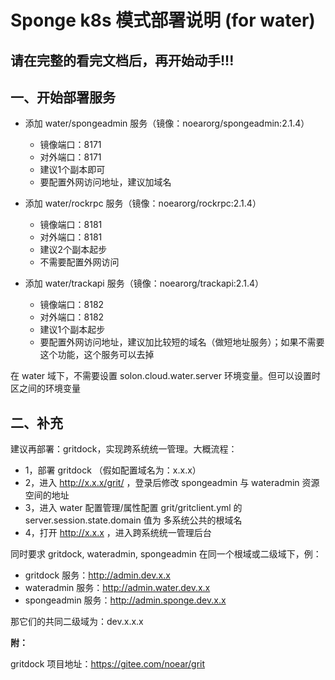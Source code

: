 # Sponge k8s 模式部署说明 (for water)

## 请在完整的看完文档后，再开始动手!!!

## 一、开始部署服务

* 添加 water/spongeadmin 服务（镜像：noearorg/spongeadmin:2.1.4）
  * 镜像端口：8171
  * 对外端口：8171
  * 建议1个副本即可
  * 要配置外网访问地址，建议加域名
  
* 添加 water/rockrpc 服务（镜像：noearorg/rockrpc:2.1.4）
  * 镜像端口：8181
  * 对外端口：8181
  * 建议2个副本起步
  * 不需要配置外网访问

* 添加 water/trackapi 服务（镜像：noearorg/trackapi:2.1.4）
  * 镜像端口：8182
  * 对外端口：8182
  * 建议1个副本起步
  * 要配置外网访问地址，建议加比较短的域名（做短地址服务）；如果不需要这个功能，这个服务可以去掉



在 water 域下，不需要设置 solon.cloud.water.server 环境变量。但可以设置时区之间的环境变量

## 二、补充

建议再部署：gritdock，实现跨系统统一管理。大概流程：

* 1，部署 gritdock （假如配置域名为：x.x.x）
* 2，进入 http://x.x.x/grit/ ，登录后修改 spongeadmin 与 wateradmin 资源空间的地址
* 3，进入 water 配置管理/属性配置 grit/gritclient.yml 的 server.session.state.domain 值为 多系统公共的根域名
* 4，打开 http://x.x.x ，进入跨系统统一管理后台


同时要求 gritdock, wateradmin, spongeadmin 在同一个根域或二级域下，例：

* gritdock 服务：http://admin.dev.x.x
* wateradmin 服务：http://admin.water.dev.x.x
* spongeadmin 服务：http://admin.sponge.dev.x.x

那它们的共同二级域为：dev.x.x.x


**附：**

gritdock 项目地址：https://gitee.com/noear/grit


